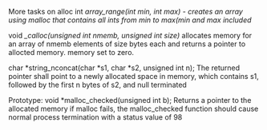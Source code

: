 More tasks on alloc
int *array_range(int min, int max) - creates an array using malloc that contains all ints from min to max(min and max included*

void *_calloc(unsigned int nmemb, unsigned int size)* allocates memory for an array of nmemb elements of size bytes each and returns a pointer to allocted memory. memory set to zero.

 char *string_nconcat(char *s1, char *s2, unsigned int n);
The returned pointer shall point to a newly allocated space in memory, which contains s1, followed by the first n bytes of s2, and null terminated

Prototype: void *malloc_checked(unsigned int b);
Returns a pointer to the allocated memory
if malloc fails, the malloc_checked function should cause normal process termination with a status value of 98
